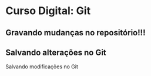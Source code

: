 # Curso Digital: Git

## Gravando mudanças no repositório!!!

## Salvando alterações no Git
Salvando modificações no Git
